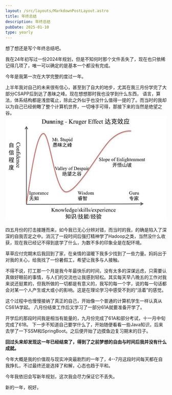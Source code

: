 ```yaml
---
layout: /src/layouts/MarkdownPostLayout.astro
title: 年终总结
description: 年终总结
pubDate: 2025-01-10
type: yearly
---
```

想了想还是写个年终总结吧。

我在24年初写过一份2024年规划，但是不知何时那个文件丢失了，现在也只依稀记得几项了，唯一可以确定的是基本一个都没有完成。

今年是我第一次在大学完整的度过一年。

上半年我对自己的未来很有信心，甚至到了自大的地步，尤其在我三月份学完了大部分CSAPP后到达了愚昧之峰。现在想想那时我也没学到什么东西， 语言，算法，体系结构都是浅尝辄止，除此之外似乎也没什么值得一提的了。而当时的我却以为自己已经俯瞰了整个计算机世界，一切唾手可得，那接下来的当然是绝望之谷。
![yumei.jpeg](https://raw.githubusercontent.com/moiseak/blogimg/main/img/yumei.jpeg)


四五月份的打击接踵而来，如今我已无心分辨对错，而当时的我，的确是陷入了深深的自我否定之中。消沉了一段时间后强打精神学了Hadoop之类，当然没什么收获，现在我已经记不得到底学了什么，为数不多的印象全是在配环境。

草草应付完期末后我回到了家，在亲情的温暖下我多少找到了一些力量。妈妈出于对我的关心，给我找了一份暑假工，希望让我多与人接触。

不得不说，打工那一个月是我今年最快乐的时间，没有太多的深谋远虑，只需要认真做好眼前的事情，与人们的交流也让我感到轻松。其实每天早八晚五的工作对我来说还挺累的，但我所做的一切都是有意义的，我写的每一个字，说的每一句话都会对某一个人产生或大或小的影响。这是在理论学习中感受不到的“活着”的感觉。

这个过程中也慢慢接纳了真正的自己，开始像一个普通的计算机学生一样认真从CS61A学起。
八月份结束工作后又学习了一部分61A就要准备开学了。

开学后的那段时间我是相当有能量的，九月份完成了61A和部分考试，十一月中旬完成了61B。
下一步不知道自己要学什么了，开始随便看看一些Java知识，后来去学了一下SSM和SpringBoot。之后便开始了边摸鱼边复习期末的日子。

**回过头来却发现这一年已经结束了，得到了之前梦想的自由与时间后我并没有什么成就。**

今年大概是我的价值观与现实冲突最剧烈的一年了，4--7月这段时间每天都在自我挣扎，不过最终还是选择了和解，心态也趋于平和。

今年我依旧会写新年规划，这次我会尽力保证它不丢失。

新的一年，祝好。